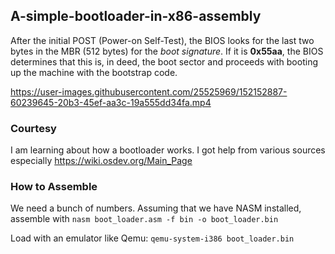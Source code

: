 ## A-simple-bootloader-in-x86-assembly

After the initial POST (Power-on Self-Test), the BIOS looks for the last two bytes in the MBR (512 bytes) for the _boot signature_. If it is __0x55aa__, the BIOS determines that this is, in deed, the boot sector and proceeds with booting up the machine with the bootstrap code.



https://user-images.githubusercontent.com/25525969/152152887-60239645-20b3-45ef-aa3c-19a555dd34fa.mp4



### Courtesy

I am learning about how a bootloader works. I got help from various sources especially https://wiki.osdev.org/Main_Page

### How to Assemble

We need a bunch of numbers. Assuming that we have NASM installed, assemble with `nasm boot_loader.asm -f bin -o boot_loader.bin`

Load with an emulator like Qemu: `qemu-system-i386 boot_loader.bin`


